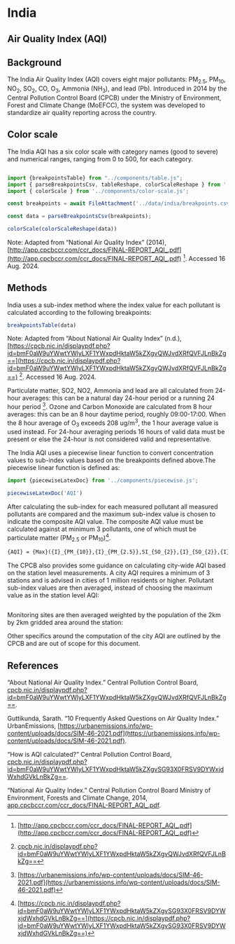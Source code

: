 
# India

## Air Quality Index (AQI)

## Background

The India Air Quality Index (AQI) covers eight major pollutants: PM<sub>2.5</sub>, PM<sub>10</sub>, NO<sub>2</sub>, SO<sub>2</sub>, CO, O<sub>3</sub>, Ammonia (NH<sub>3</sub>), and lead (Pb). Introduced in 2014 by the Central Pollution Control Board (CPCB) under the Ministry of Environment, Forest and Climate Change (MoEFCC), the system was developed to standardize air quality reporting across the country.

## Color scale

The India AQI has a six color scale with category names (good to severe) and numerical ranges, ranging from 0 to 500, for each category.

```js

import {breakpointsTable} from "../components/table.js";
import { parseBreakpointsCsv, tableReshape, colorScaleReshape } from '../utils/utils.js';
import { colorScale } from '../components/color-scale.js';

```

```js
const breakpoints = await FileAttachment('../data/india/breakpoints.csv').text();

const data = parseBreakpointsCsv(breakpoints);
```

```js
colorScale(colorScaleReshape(data))
```

Note: Adapted from “National Air Quality Index” (2014), [http://app.cpcbccr.com/ccr_docs/FINAL-REPORT_AQI_.pdf](http://app.cpcbccr.com/ccr_docs/FINAL-REPORT_AQI_.pdf) [^1]. Accessed 16 Aug. 2024. 

## Methods

India uses a sub-index method where the index value for each pollutant is calculated according to the following breakpoints:

```js
breakpointsTable(data)
```

Note: Adapted from “About National Air Quality Index” (n.d.), [https://cpcb.nic.in/displaypdf.php?id=bmF0aW9uYWwtYWlyLXF1YWxpdHktaW5kZXgvQWJvdXRfQVFJLnBkZg==](https://cpcb.nic.in/displaypdf.php?id=bmF0aW9uYWwtYWlyLXF1YWxpdHktaW5kZXgvQWJvdXRfQVFJLnBkZg==) [^4]. Accessed 16 Aug. 2024. 

Particulate matter, SO2, NO2, Ammonia and lead are all calculated from 24-hour averages: this can be a natural day 24-hour period or a running 24 hour period [^2]. Ozone and Carbon Monoxide are calculated from 8 hour averages: this can be an 8 hour daytime period, roughly 09:00-17:00. When the 8 hour average of O<sub>3</sub> exceeds 208 ug/m<sup>3</sup>, the 1 hour average value is used instead.  For 24-hour averaging periods 16 hours of valid data must be present or else the 24-hour is not considered valid and representative. 

The India AQI uses a piecewise linear function to convert concentration values to sub-index values based on the breakpoints defined above.The piecewise linear function is defined as:

```js  
import {piecewiseLatexDoc} from '../components/piecewise.js';  
```

```js  
piecewiseLatexDoc('AQI')  
```

After calculating the sub-index for each measured pollutant all measured pollutants are compared and the maximum sub-index value is chosen to indicate the composite AQI value. The composite AQI value must be calculated against at minimum 3 pollutants, one of which must be particulate matter (PM<sub>2.5</sub> or PM<sub>10</sub>)[^3].

```tex
{AQI} = {Max}({I}_{PM_{10}},{I}_{PM_{2.5}},SI_{SO_{2}},{I}_{SO_{2}},{I}_{O_{3}},{I}*{CO},{I}_{NH*_3},{I}_{Pb})  
```

The CPCB also provides some guidance on calculating city-wide AQI based on the station level measurements. A city AQI requires a minimum of 3 stations and is advised in cities of 1 million residents or higher. Pollutant sub-index values are then averaged, instead of choosing the maximum value as in the station level AQI:

```tex

```

Monitoring sites are then averaged weighted by the population of the 2km by 2km gridded area around the station:

Other specifics around the computation of the city AQI are outlined by the CPCB and are out of scope for this document.

## References

“About National Air Quality Index.” Central Pollution Control Board, [cpcb.nic.in/displaypdf.php?id=bmF0aW9uYWwtYWlyLXF1YWxpdHktaW5kZXgvQWJvdXRfQVFJLnBkZg==](https://cpcb.nic.in/displaypdf.php?id=bmF0aW9uYWwtYWlyLXF1YWxpdHktaW5kZXgvQWJvdXRfQVFJLnBkZg==).

Guttikunda, Sarath. “10 Frequently Asked Questions on Air Quality Index.” UrbanEmissions, [https://urbanemissions.info/wp-content/uploads/docs/SIM-46-2021.pdf](https://urbanemissions.info/wp-content/uploads/docs/SIM-46-2021.pdf).

“How is AQI calculated?” Central Pollution Control Board, [cpcb.nic.in/displaypdf.php?id=bmF0aW9uYWwtYWlyLXF1YWxpdHktaW5kZXgvSG93X0FRSV9DYWxjdWxhdGVkLnBkZg==](https://cpcb.nic.in/displaypdf.php?id=bmF0aW9uYWwtYWlyLXF1YWxpdHktaW5kZXgvSG93X0FRSV9DYWxjdWxhdGVkLnBkZg==).

“National Air Quality Index.” Central Pollution Control Board Ministry of Environment, Forests and Climate Change, 2014, [app.cpcbccr.com/ccr_docs/FINAL-REPORT_AQI_.pdf](http://app.cpcbccr.com/ccr_docs/FINAL-REPORT_AQI_.pdf).

[^1]: [http://app.cpcbccr.com/ccr_docs/FINAL-REPORT_AQI_.pdf](http://app.cpcbccr.com/ccr_docs/FINAL-REPORT_AQI_.pdf)

[^2]: [https://urbanemissions.info/wp-content/uploads/docs/SIM-46-2021.pdf](https://urbanemissions.info/wp-content/uploads/docs/SIM-46-2021.pdf)

[^3]: [https://cpcb.nic.in/displaypdf.php?id=bmF0aW9uYWwtYWlyLXF1YWxpdHktaW5kZXgvSG93X0FRSV9DYWxjdWxhdGVkLnBkZg==](https://cpcb.nic.in/displaypdf.php?id=bmF0aW9uYWwtYWlyLXF1YWxpdHktaW5kZXgvSG93X0FRSV9DYWxjdWxhdGVkLnBkZg==)

[^4]: [cpcb.nic.in/displaypdf.php?id=bmF0aW9uYWwtYWlyLXF1YWxpdHktaW5kZXgvQWJvdXRfQVFJLnBkZg==](https://cpcb.nic.in/displaypdf.php?id=bmF0aW9uYWwtYWlyLXF1YWxpdHktaW5kZXgvQWJvdXRfQVFJLnBkZg==)
